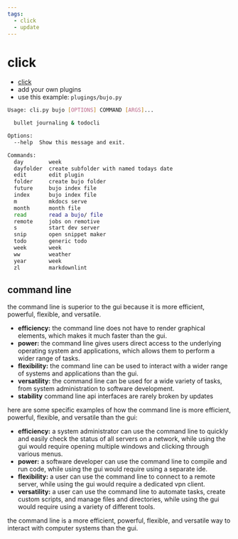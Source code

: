 ```yaml
---
tags:
  - click 
  - update 
---
```

# click

- [click](https://click.palletsprojects.com/en/8.1.x/)
- add your own plugins
- use this example: `plugings/bujo.py`

```sh
Usage: cli.py bujo [OPTIONS] COMMAND [ARGS]...

  bullet journaling & todocli

Options:
  --help  Show this message and exit.

Commands:
  day        week
  dayfolder  create subfolder with named todays date
  edit       edit plugin
  folder     create bujo folder
  future     bujo index file
  index      bujo index file
  m          mkdocs serve
  month      month file
  read       read a bujo/ file
  remote     jobs on remotive
  s          start dev server
  snip       open snippet maker
  todo       generic todo
  week       week
  ww         weather
  year       week
  zl         markdownlint
```

## command line

the command line is superior to the gui because it is more efficient, powerful, flexible, and versatile.

- **efficiency:** the command line does not have to render graphical elements, which makes it much faster than the gui.
- **power:** the command line gives users direct access to the underlying operating system and applications, which allows them to perform a wider range of tasks.
- **flexibility:** the command line can be used to interact with a wider range of systems and applications than the gui.
- **versatility:** the command line can be used for a wide variety of tasks, from system administration to software development.
- **stability** command line api interfaces are rarely broken by updates

here are some specific examples of how the command line is more efficient, powerful, flexible, and versatile than the gui:

- **efficiency:** a system administrator can use the command line to quickly and easily check the status of all servers on a network, while using the gui would require opening multiple windows and clicking through various menus.
- **power:** a software developer can use the command line to compile and run code, while using the gui would require using a separate ide.
- **flexibility:** a user can use the command line to connect to a remote server, while using the gui would require a dedicated vpn client.
- **versatility:** a user can use the command line to automate tasks, create custom scripts, and manage files and directories, while using the gui would require using a variety of different tools.

the command line is a more efficient, powerful, flexible, and versatile way to interact with computer systems than the gui.
